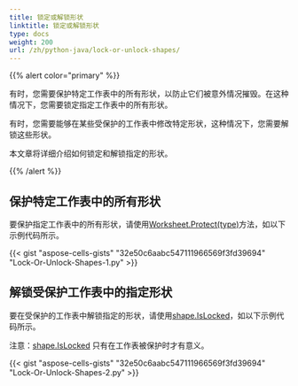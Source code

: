 ```yaml
---
title: 锁定或解锁形状
linktitle: 锁定或解锁形状
type: docs
weight: 200
url: /zh/python-java/lock-or-unlock-shapes/
---
```


{{% alert color="primary" %}}

有时，您需要保护特定工作表中的所有形状，以防止它们被意外情况摧毁。在这种情况下，您需要锁定指定工作表中的所有形状。

有时，您需要能够在某些受保护的工作表中修改特定形状，这种情况下，您需要解锁这些形状。

本文章将详细介绍如何锁定和解锁指定的形状。

{{% /alert %}}

## **保护特定工作表中的所有形状**

要保护指定工作表中的所有形状，请使用[Worksheet.Protect(type)](https://reference.aspose.com/cells/python-java/asposecells.api/worksheet#protect(int))方法，如以下示例代码所示。

{{< gist "aspose-cells-gists" "32e50c6aabc547111966569f3fd39694" "Lock-Or-Unlock-Shapes-1.py" >}}

## **解锁受保护工作表中的指定形状**

要在受保护的工作表中解锁指定的形状，请使用[shape.IsLocked](https://reference.aspose.com/cells/python-java/asposecells.api/shape#IsLocked)，如以下示例代码所示。

注意：[shape.IsLocked](https://reference.aspose.com/cells/python-java/asposecells.api/shape#IsLocked) 只有在工作表被保护时才有意义。

{{< gist "aspose-cells-gists" "32e50c6aabc547111966569f3fd39694" "Lock-Or-Unlock-Shapes-2.py" >}}

